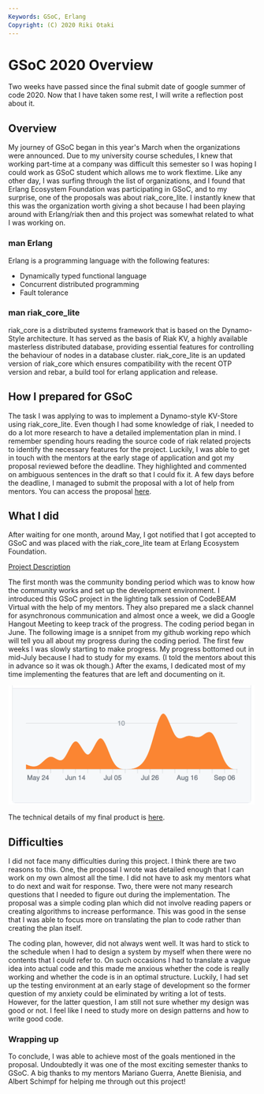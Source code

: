 ```yaml
---
Keywords: GSoC, Erlang
Copyright: (C) 2020 Riki Otaki
---
```


# GSoC 2020 Overview

Two weeks have passed since the final submit date of google summer of code 2020.
Now that I have taken some rest, I will write a reflection post about it.

## Overview

My journey of GSoC began in this year's March when the organizations were announced. 
Due to my university course schedules, I knew that working part-time at a company was difficult this semester so I was hoping I could work as GSoC student which allows me to work flextime.
Like any other day, I was surfing through the list of organizations, and I found that Erlang Ecosystem Foundation was participating in GSoC, and to my surprise, one of the proposals was about riak_core_lite. I instantly knew that this was the organization worth giving a shot because I had been playing around with Erlang/riak then and this project was somewhat related to what I was working on.

### man Erlang

Erlang is a programming language with the following features:
- Dynamically typed functional language
- Concurrent distributed programming
- Fault tolerance

### man riak_core_lite

riak_core is a distributed systems framework that is based on the Dynamo-Style architecture. It has served as the basis of Riak KV, a highly available masterless distributed database, providing essential features for controlling the behaviour of nodes in a database cluster. riak_core_lite is an updated version of riak_core which ensures compatibility with the recent OTP version and rebar, a build tool for erlang application and release.

## How I prepared for GSoC

The task I was applying to was to implement a Dynamo-style KV-Store using riak_core_lite. Even though I had some knowledge of riak, I needed to do a lot more research to have a detailed implementation plan in mind. I remember spending hours reading the source code of riak related projects to identify the necessary features for the project. Luckily, I was able to get in touch with the mentors at the early stage of application and got my proposal reviewed before the deadline. They highlighted and commented on ambiguous sentences in the draft so that I could fix it. A few days before the deadline, I managed to submit the proposal with a lot of help from mentors. You can access the proposal [here](https://docs.google.com/document/d/1bcWccqTCajmrPU5HZPoM3SZjT-wC77KhRICc1-8YF6E/edit?usp=sharing). 

## What I did

After waiting for one month, around May, I got notified that I got accepted to GSoC and was placed with the riak_core_lite team at Erlang Ecosystem Foundation. 

[Project Description](https://summerofcode.withgoogle.com/projects/#5484808546811904)

The first month was the community bonding period which was to know how the community works and set up the development environment. I introduced this GSoC project in the lighting talk session of CodeBEAM Virtual with the help of my mentors. They also prepared me a slack channel for asynchronous communication and almost once a week, we did a Google Hangout Meeting to keep track of the progress. 
The coding period began in June. The following image is a snnipet from my github working repo which will tell you all about my progress during the coding period. The first few weeks I was slowly starting to make progress. My progress bottomed out in mid-July because I had to study for my exams. (I told the mentors about this in advance so it was ok though.) After the exams, I dedicated most of my time implementing the features that are left and documenting on it.

 <img src="./images/progress.png" width="500">
 
The technical details of my final product is [here](https://wattlebirdaz.github.io/rclref).

## Difficulties

I did not face many difficulties during this project. I think there are two reasons to this. One, the proposal I wrote was detailed enough that I can work on my own almost all the time. I did not have to ask my mentors what to do next and wait for response. Two, there were not many research questions that I needed to figure out during the implementation. The proposal was a simple coding plan which did not involve reading papers or creating algorithms to increase performance. This was good in the sense that I was able to focus more on translating the plan to code rather than creating the plan itself.

The coding plan, however, did not always went well. It was hard to stick to the schedule when I had to design a system by myself when there were no contents that I could refer to. On such occasions I had to translate a vague idea into actual code and this made me anxious whether the code is really working and whether the code is in an optimal structure. Luckily, I had set up the testing environment at an early stage of development so the former question of my anxiety could be eliminated by writing a lot of tests. However, for the latter question, I am still not sure whether my design was good or not. I feel like I need to study more on design patterns and how to write good code.

### Wrapping up

To conclude, I was able to achieve most of the goals mentioned in the proposal. Undoubtedly it was one of the most exciting semester thanks to GSoC. A big thanks to my mentors Mariano Guerra, Anette Bienisia, and Albert Schimpf for helping me through out this project!

